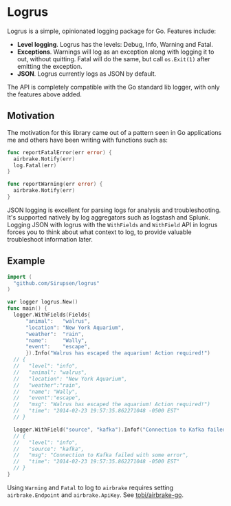 # Logrus

Logrus is a simple, opinionated logging package for Go. Features include:

* **Level logging**. Logrus has the levels: Debug, Info, Warning and Fatal.
* **Exceptions**. Warnings will log as an exception along with logging it to
  out, without quitting. Fatal will do the same, but call `os.Exit(1)` after
  emitting the exception.
* **JSON**. Logrus currently logs as JSON by default.

The API is completely compatible with the Go standard lib logger, with only the
features above added.

## Motivation

The motivation for this library came out of a pattern seen in Go applications me
and others have been writing with functions such as:

```go
func reportFatalError(err error) {
  airbrake.Notify(err)
  log.Fatal(err)
}

func reportWarning(err error) {
  airbrake.Notify(err)
}
```

JSON logging is excellent for parsing logs for analysis and troubleshooting.
It's supported natively by log aggregators such as logstash and Splunk. Logging
JSON with logrus with the `WithFields` and `WithField` API in logrus forces you
to think about what context to log, to provide valuable troubleshoot information
later.

## Example

```go
import (
  "github.com/Sirupsen/logrus"
)

var logger logrus.New()
func main() {
  logger.WithFields(Fields{
      "animal":   "walrus",
      "location": "New York Aquarium",
      "weather":  "rain",
      "name":     "Wally",
      "event":    "escape",
      }).Info("Walrus has escaped the aquarium! Action required!")
  // {
  //   "level": "info",
  //   "animal": "walrus",
  //   "location": "New York Aquarium",
  //   "weather":"rain",
  //   "name": "Wally",
  //   "event":"escape",
  //   "msg": "Walrus has escaped the aquarium! Action required!")
  //   "time": "2014-02-23 19:57:35.862271048 -0500 EST"
  // }

  logger.WithField("source", "kafka").Infof("Connection to Kafka failed with %s", "some error")
  // {
  //   "level": "info",
  //   "source": "kafka",
  //   "msg": "Connection to Kafka failed with some error",
  //   "time": "2014-02-23 19:57:35.862271048 -0500 EST"
  // }
}
```

Using `Warning` and `Fatal` to log to `airbrake` requires setting
`airbrake.Endpoint` and `airbrake.ApiKey`. See
[tobi/airbrake-go](https://github.com/tobi/airbrake-go).

